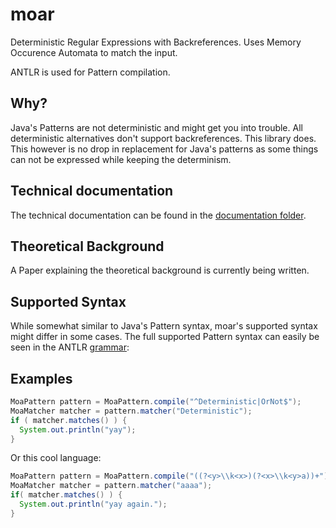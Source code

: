 # moar
Deterministic Regular Expressions with Backreferences. Uses Memory Occurence Automata to match the input.

ANTLR is used for Pattern compilation.

## Why?
Java's Patterns are not deterministic and might get you into trouble. All deterministic alternatives don't support backreferences. This library does. This however is no drop in replacement for Java's patterns as some things can not be expressed while keeping the determinism.

## Technical documentation

The technical documentation can be found in the [documentation folder](documentation/implementation.md).

## Theoretical Background

A Paper explaining the theoretical background is currently being written.

## Supported Syntax

While somewhat similar to Java's Pattern syntax, moar's supported syntax might differ in some cases. The full supported Pattern syntax can easily be seen in the ANTLR [grammar](
https://github.com/s4ke/moar/blob/master/engine/src/main/antlr4/com/github/s4ke/moar/regex/parser/Regex.g4):

## Examples

```Java
MoaPattern pattern = MoaPattern.compile("^Deterministic|OrNot$");
MoaMatcher matcher = pattern.matcher("Deterministic");
if ( matcher.matches() ) {
  System.out.println("yay");
}
```

Or this cool language:

```Java
MoaPattern pattern = MoaPattern.compile("((?<y>\\k<x>)(?<x>\\k<y>a))+");
MoaMatcher matcher = pattern.matcher("aaaa");
if( matcher.matches() ) {
  System.out.println("yay again.");
}
```
